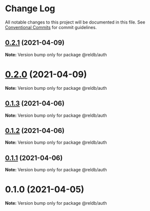 # Change Log

All notable changes to this project will be documented in this file.
See [Conventional Commits](https://conventionalcommits.org) for commit guidelines.

## [0.2.1](https://github.com/runrel/rel/compare/@reldb/auth@0.2.0...@reldb/auth@0.2.1) (2021-04-09)

**Note:** Version bump only for package @reldb/auth





# [0.2.0](https://github.com/runrel/rel/compare/@reldb/auth@0.1.3...@reldb/auth@0.2.0) (2021-04-09)

**Note:** Version bump only for package @reldb/auth





## [0.1.3](https://github.com/runrel/rel/compare/@reldb/auth@0.1.2...@reldb/auth@0.1.3) (2021-04-06)

**Note:** Version bump only for package @reldb/auth





## [0.1.2](https://github.com/runrel/rel/compare/@reldb/auth@0.1.1...@reldb/auth@0.1.2) (2021-04-06)

**Note:** Version bump only for package @reldb/auth





## [0.1.1](https://github.com/runrel/rel/compare/@reldb/auth@0.1.0...@reldb/auth@0.1.1) (2021-04-06)

**Note:** Version bump only for package @reldb/auth





# 0.1.0 (2021-04-05)

**Note:** Version bump only for package @reldb/auth
